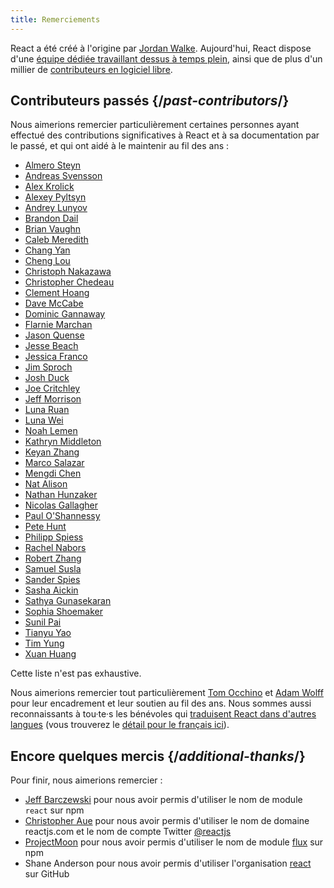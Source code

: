 ```yaml
---
title: Remerciements
---
```


<Intro>

React a été créé à l'origine par [Jordan Walke](https://github.com/jordwalke). Aujourd'hui, React dispose d'une [équipe dédiée travaillant dessus à temps plein](/community/team), ainsi que de plus d'un millier de [contributeurs en logiciel libre](https://github.com/facebook/react/graphs/contributors).

</Intro>

## Contributeurs passés {/*past-contributors*/}

Nous aimerions remercier particulièrement certaines personnes ayant effectué des contributions significatives à React et à sa documentation par le passé, et qui ont aidé à le maintenir au fil des ans :

* [Almero Steyn](https://github.com/AlmeroSteyn)
* [Andreas Svensson](https://github.com/syranide)
* [Alex Krolick](https://github.com/alexkrolick)
* [Alexey Pyltsyn](https://github.com/lex111)
* [Andrey Lunyov](https://github.com/alunyov)
* [Brandon Dail](https://github.com/aweary)
* [Brian Vaughn](https://github.com/bvaughn)
* [Caleb Meredith](https://github.com/calebmer)
* [Chang Yan](https://github.com/cyan33)
* [Cheng Lou](https://github.com/chenglou)
* [Christoph Nakazawa](https://github.com/cpojer)
* [Christopher Chedeau](https://github.com/vjeux)
* [Clement Hoang](https://github.com/clemmy)
* [Dave McCabe](https://github.com/davidmccabe)
* [Dominic Gannaway](https://github.com/trueadm)
* [Flarnie Marchan](https://github.com/flarnie)
* [Jason Quense](https://github.com/jquense)
* [Jesse Beach](https://github.com/jessebeach)
* [Jessica Franco](https://github.com/Jessidhia)
* [Jim Sproch](https://github.com/jimfb)
* [Josh Duck](https://github.com/joshduck)
* [Joe Critchley](https://github.com/joecritch)
* [Jeff Morrison](https://github.com/jeffmo)
* [Luna Ruan](https://github.com/lunaruan)
* [Luna Wei](https://github.com/lunaleaps)
* [Noah Lemen](https://github.com/noahlemen)
* [Kathryn Middleton](https://github.com/kmiddleton14)
* [Keyan Zhang](https://github.com/keyz)
* [Marco Salazar](https://github.com/salazarm)
* [Mengdi Chen](https://github.com/mondaychen)
* [Nat Alison](https://github.com/tesseralis)
* [Nathan Hunzaker](https://github.com/nhunzaker)
* [Nicolas Gallagher](https://github.com/necolas)
* [Paul O'Shannessy](https://github.com/zpao)
* [Pete Hunt](https://github.com/petehunt)
* [Philipp Spiess](https://github.com/philipp-spiess)
* [Rachel Nabors](https://github.com/rachelnabors)
* [Robert Zhang](https://github.com/robertzhidealx)
* [Samuel Susla](https://github.com/sammy-SC)
* [Sander Spies](https://github.com/sanderspies)
* [Sasha Aickin](https://github.com/aickin)
* [Sathya Gunasekaran](https://github.com/gsathya)
* [Sophia Shoemaker](https://github.com/mrscobbler)
* [Sunil Pai](https://github.com/threepointone)
* [Tianyu Yao](https://github.com/)
* [Tim Yung](https://github.com/yungsters)
* [Xuan Huang](https://github.com/huxpro)

Cette liste n'est pas exhaustive.

Nous aimerions remercier tout particulièrement [Tom Occhino](https://github.com/tomocchino) et [Adam Wolff](https://github.com/wolffiex) pour leur encadrement et leur soutien au fil des ans. Nous sommes aussi reconnaissants à tou·te·s les bénévoles qui [traduisent React dans d'autres langues](https://translations.react.dev/) (vous trouverez le [détail pour le français ici](https://github.com/reactjs/fr.react.dev/blob/main/TRANSLATORS.md)).

## Encore quelques mercis {/*additional-thanks*/}

Pour finir, nous aimerions remercier :

* [Jeff Barczewski](https://github.com/jeffbski) pour nous avoir permis d'utiliser le nom de module `react` sur npm
* [Christopher Aue](https://christopheraue.net/) pour nous avoir permis d'utiliser le nom de domaine reactjs.com et le nom de compte Twitter [@reactjs](https://twitter.com/reactjs)
* [ProjectMoon](https://github.com/ProjectMoon) pour nous avoir permis d'utiliser le nom de module [flux](https://www.npmjs.com/package/flux) sur npm
* Shane Anderson pour nous avoir permis d'utiliser l'organisation [react](https://github.com/react) sur GitHub
